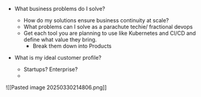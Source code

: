 - What business problems do I solve? 
	- How do my solutions ensure business continuity at scale? 
	- What problems can I solve as a parachute techie/ fractional devops 
	- Get each tool you are planning to use like Kubernetes and CI/CD and define what value they bring.
		- Break them down into Products 
	
- What is my ideal customer profile? 
	- Startups? Enterprise? 
	- 
![[Pasted image 20250330214806.png]]
